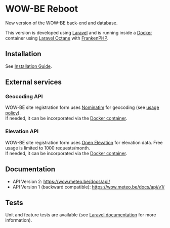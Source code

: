 # WOW-BE Reboot

New version of the WOW-BE back-end and database.

This version is developed using [Laravel](https://laravel.com/) and is running inside a [Docker](https://www.docker.com/) container using [Laravel Octane](https://laravel.com/docs/12.x/octane) with [FrankenPHP](https://frankenphp.dev/).

## Installation

See [Installation Guide](INSTALL.md).

## External services

### Geocoding API

WOW-BE site registration form uses [Nominatim](https://nominatim.org/) for geocoding (see [usage policy](https://operations.osmfoundation.org/policies/nominatim/)).  
If needed, it can be incorporated via the [Docker container](https://github.com/mediagis/nominatim-docker).

### Elevation API

WOW-BE site registration form uses [Open Elevation](https://open-elevation.com/) for elevation data. Free usage is limited to 1000 requests/month.  
If needed, it can be incorporated via the [Docker container](https://github.com/Jorl17/open-elevation/blob/master/docs/host-your-own.md).

## Documentation

- API Version 2: <https://wow.meteo.be/docs/api/>
- API Version 1 (backward compatible): <https://wow.meteo.be/docs/api/v1/>

## Tests

Unit and feature tests are available (see [Laravel documentation](https://laravel.com/docs/12.x/testing) for more information).
